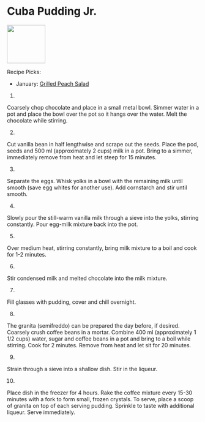 # Cuba Pudding Jr.

<img src="http://api.adorable.io/avatars/100/cubapud%40flavor.magazine" height="100" width="100" />

Recipe Picks:

- January: [Grilled Peach Salad](../recipe/jan/grilled-peach-salad.md)


1.

Coarsely chop chocolate and place in a small metal bowl. Simmer water in a pot and place the bowl over the pot so it hangs over the water. Melt the chocolate while stirring.

2.

Cut vanilla bean in half lengthwise and scrape out the seeds. Place the pod, seeds and 500 ml (approximately 2 cups) milk in a pot. Bring to a simmer, immediately remove from heat and let steep for 15 minutes.

3.

Separate the eggs. Whisk yolks in a bowl with the remaining milk until smooth (save egg whites for another use). Add cornstarch and stir until smooth.

4.

Slowly pour the still-warm vanilla milk through a sieve into the yolks, stirring constantly. Pour egg-milk mixture back into the pot.

5.

Over medium heat, stirring constantly, bring milk mixture to a boil and cook for 1-2 minutes.

6.

Stir condensed milk and melted chocolate into the milk mixture.

7.

Fill glasses with pudding, cover and chill overnight.

8.

The granita (semifreddo) can be prepared the day before, if desired. Coarsely crush coffee beans in a mortar. Combine 400 ml (approximately 1 1/2 cups) water, sugar and coffee beans in a pot and bring to a boil while stirring. Cook for 2 minutes. Remove from heat and let sit for 20 minutes.

9.

Strain through a sieve into a shallow dish. Stir in the liqueur.

10.

Place dish in the freezer for 4 hours. Rake the coffee mixture every 15-30 minutes with a fork to form small, frozen crystals. To serve, place a scoop of granita on top of each serving pudding. Sprinkle to taste with additional liqueur. Serve immediately.

